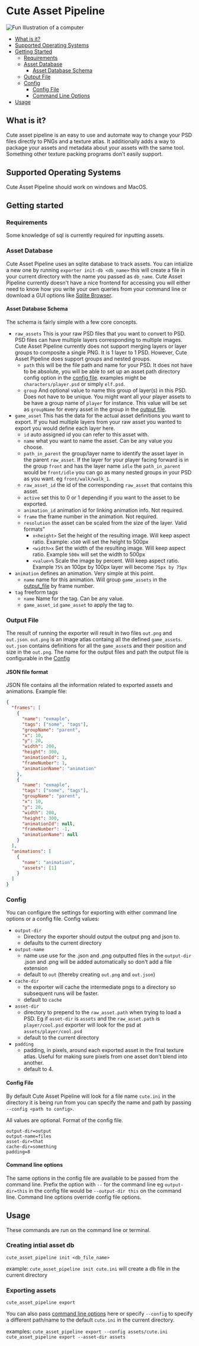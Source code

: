 # Cute Asset Pipeline
![Fun Illustration of a computer](https://img.itch.zone/aW1nLzM4ODI0NzcucG5n/original/9Itfva.png)
* [What is it?](#what-is-it)
* [Supported Operating Systems](#supported-operating-systems)
* [Getting Started](#getting-started)
  * [Requirements](#requirements)
  * [Asset Database](#asset-database)
    * [Asset Database Schema](#asset-database-schema)
  * [Output File](#output-file)
  * [Config](#config)
    * [Config File](#config-file)
    * [Command Line Options](#command-line-options)
* [Usage](#usage)

## What is it?

Cute asset pipeline is an easy to use and automate way to change your PSD files directly to PNGs and a texture atlas.
It additionally adds a way to package your assets and metadata about your assets with the same tool. Something other texture packing programs don't easily support.

## Supported Operating Systems

Cute Asset Pipeline should work on windows and MacOS.

## Getting started

### Requirements
Some knowledge of sql is currently required for inputting assets.

### Asset Database
Cute Asset Pipeline uses an sqlite database to track assets. You can intialize a new one by running `exporter init-db <db_name>` this will create a file in your current directory with the name you passed as `db_name`. Cute Asset Pipeline currently doesn't have a nice frontend for accessing you will either need to know how you write your own queries from your command line or download a GUI options like [Sqlite Browser](https://sqlitebrowser.org/dl/). 
#### Asset Database Schema
The schema is fairly simple with a few core concepts.

* `raw_assets` This is your raw PSD files that you want to convert to PSD. 
PSD files can have multiple layers corresponding to multiple images. Cute Asset Pipeline currently does not support merging layers or layer groups to composite a single PNG. It is 1 layer to 1 PSD. However, Cute Asset Pipeline does support groups and nested groups. 
  * `path` this will be the file path and name for your PSD. It does not have to be absolute, you will be able to set up an asset path directory config option in the [config file](#config). examples might be `characters/player.psd` or simply `elf.psd`.
  * `group` And optional value to name this group of layer(s) in this PSD. Does not have to be unique. You might want all your player assets to be have a group name of `player` for instance. This value will be set as `groupName` for every asset in the group in the [output file](#output-file).
* `game_asset` This has the data for the actual asset definitions you want to export. If you had multiple layers from your raw asset you wanted to export you would define each layer here.
  * `id` auto assigned id you can refer to this asset with.
  * `name` what you want to name the asset. Can be any value you choose.
  * `path_in_parent` the group/layer name to identify the asset layer in the parent `raw_asset`. If the layer for your player facing forward is in the group `front` and has the layer name `idle` the `path_in_parent` would be `front/idle` you can go as many nested groups in your PSD as you want. eg `front/walk/walk_1`.
  * `raw_asset_id` the id of the corresponding `raw_asset` that contains this asset.
  * `active` set this to 0 or 1 depending if you want to the asset to be exported.
  * `animation_id` animation id for linking animation info. Not required.
  * `frame` the frame number in the animation. Not required.
  * `resolution` the asset can be scaled from the size of the layer. Valid formats"
    * `x<height>` Set the height of the resulting image. Will keep aspect ratio. Example: `x500` will set the height to 500px
    * `<width>x` Set the width of the resulting image. Will keep aspect ratio. Example `500x` will set the width to 500px
    * `<value>%` Scale the image by percent. Will keep aspect ratio. Example `75%` an 100px by 100px layer will become `75px by 75px`
* `animation` defines an animation. Very simple at this point. 
  * `name` name for this animation. Will group `game_assets` in the [output_file](#output-file) by frame number.
* `tag` freeform tags 
  * `name` Name for the tag. Can be any value.
  * `game_asset_id` `game_asset` to apply the tag to.
  
### Output File
The result of running the exporter will result in two files `out.png` and `out.json`. `out.png` is an image atlas containg all the defined `game_assets`. `out.json` contains definitions for all the `game_asset`s and their position and size in the `out.png`. The name for the output files and path the output file is configurable in the [Config](#config-file)

#### JSON file format
JSON file contains all the information related to exported assets and animations.
Example file:

```json
{
  "frames": [
    {
      "name": "exmaple",
      "tags": ["some", "tags"],
      "groupName": "parent",
      "x": 10,
      "y": 20,
      "width": 200,
      "height": 300,
      "animationId": 1,
      "frameNumber": 1,
      "animationName": "animation"
    },
    {
      "name": "exmaple",
      "tags": ["some", "tags"],
      "groupName": "parent",
      "x": 10,
      "y": 20,
      "width": 200,
      "height": 300,
      "animationId": null,
      "frameNumber": -1,
      "animationName": null
    }
  ],
  "animations": [
    {
      "name": "animation",
      "assets": [1]
    }
  ]
}
```

### Config

You can configure the settings for exporting with either command line options or a config file. 
Config values:
* `output-dir`
  * Directory the exporter should output the output png and json to.
  * defaults to the current directory
* `output-name`
  * name use use for the .json and .png outputted files in the `output-dir` .json and .png will be added automatically so don't add a file extension
  * default to `out` (thereby creating `out.png` and `out.json`)
* `cache-dir`
  * the exporter will cache the intermediate pngs to a directory so subsequent runs will be faster.
  * default to `cache`
* `asset-dir`
  * directory to prepend to the `raw_asset.path` when trying to load a PSD. Eg if `asset-dir` is `assets` and the `raw_asset.path` is `player/cool.psd` exporter will look for the psd at `assets/player/cool.psd`
  * default to the current directory
* `padding` 
  * padding, in pixels, around each exported asset in the final texture atlas. Useful for making sure pixels from one asset don't blend into another.
  * default to 4.

#### Config File
By default Cute Asset Pipeline will look for a file name `cute.ini` in the directory it is being run from you can specify the name and path by passing `--config <path to config>`.

All values are optional.
Format of the config file.

```
output-dir=output
output-name=files
asset-dir=that
cache-dir=something
padding=8
```

#### Command line options
The same options in the config file are available to be passed from the command line. Prefix the option with `--` for the command line eg `output-dir=this` in the config file would be `--output-dir this` on the command line. Command line options override config file options.


## Usage

These commands are run on the command line or terminal.
### Creating intial asset db
`cute_asset_pipeline init <db_file_name>`

example: `cute_asset_pipeline init cute.ini` will create a db file in the current directory
### Exporting assets
`cute_asset_pipeline export`

You can also pass [command line options](#command-line-options) here or specify `--config` to specify a different path/name to the default `cute.ini` in the current directory.

examples: 
`cute_asset_pipeline export --config assets/cute.ini`
`cute_asset_pipeline export --asset-dir assets`


